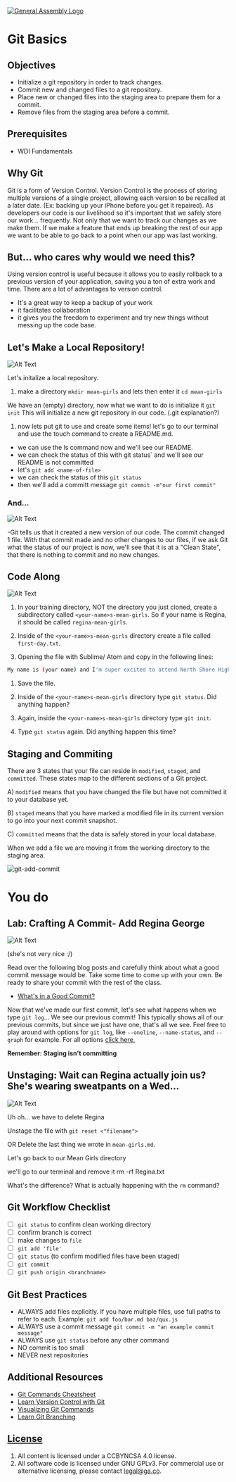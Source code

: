 [![General Assembly Logo](https://camo.githubusercontent.com/1a91b05b8f4d44b5bbfb83abac2b0996d8e26c92/687474703a2f2f692e696d6775722e636f6d2f6b6538555354712e706e67)](https://generalassemb.ly/education/web-development-immersive)

# Git Basics

## Objectives

-   Initialize a git repository in order to track changes.
-   Commit new and changed files to a git repository.
-   Place new or changed files into the staging area to prepare them for a
commit.
-   Remove files from the staging area before a commit.

## Prerequisites

-   WDI Fundamentals

## Why Git
Git is a form of Version Control. 
Version Control is the process of storing multiple versions of a single project, allowing each version to be recalled at a later date. (Ex: backing up your iPhone before you get it repaired).
As developers our code is our livelihood so it's important
that we safely store our work... frequently.  Not only that we want to track our
changes as we make them.  If we make a feature that ends up breaking the rest of
our app we want to be able to go back to a point when our app was last working.

## But... who cares why would we need this?
Using version control is useful because it allows you to easily rollback to a previous version of your application, saving you a ton of extra work and time.
There are a lot of advantages to version control. 
-  It's a great way to keep a backup of your work
-  it facilitates collaboration
-  it gives you the freedom to experiment and try new things without messing up the code base.



## Let's Make a Local Repository!

![Alt Text](https://media.giphy.com/media/3o7aTy3ePwrk5D3bHO/giphy.gif)


Let's initalize a local repository.

1.  make a directory `mkdir mean-girls` and lets then enter it `cd mean-girls`

We have an (empty) directory, now what we want to do is initialize it `git init`
This will initialize a new git repository in our code. (.git explanation?)

1.  now lets put git to use and create some items!
let's go to our terminal and use the touch command to create a README.md.

- we can use the ls command now and we'll see our README.
- we can check the status of this with git status` and we'll see our README is not committed
- let's `git add <name-of-file>`
- we can check the status of this `git status`
- then we'll add a committ message `git commit -m"our first commit"`

### And...
 ![Alt Text](https://media.giphy.com/media/xT9KVF4zNt70nyNpi8/giphy.gif)
 

-Git tells us that it created a new version of our code. The commit changed 1 file. With that commit made and no other changes to our files, if we ask Git what the status of our project is now, we'll see that it is at a "Clean State", that there is nothing to commit and no new changes. 

## Code Along 
![Alt Text](https://media.giphy.com/media/u35ybV7uLQs7e/giphy.gif)



1.  In your training directory, NOT the directory you just cloned, create a subdirectory called `<your-name>s-mean-girls`. So if your name is Regina, it should be called `regina-mean-girls`.

1.  Inside of the `<your-name>s-mean-girls` directory create a file called `first-day.txt`.

1.  Opening the file with Sublime/ Atom and copy in the following lines:

  ```bash
  My name is (your name) and I'm super excited to attend North Shore High School! #sofetch
  ```

1.  Save the file.

1.  Inside of the `<your-name>s-mean-girls` directory type `git status`. Did anything
happen?

1.  Again, inside the `<your-name>s-mean-girls` directory type `git init`.

1.  Type `git status` again. Did anything happen this time?





## Staging and Commiting

There are 3 states that your file can reside in `modified`, 
`staged`, and `committed`. These states map to the different sections of a Git project.

A)  `modified` means that you have changed the file but have not committed it to
your database yet.

B)   `staged` means that you have marked a modified file in its current version
to go into your next commit snapshot.

C)   `committed` means that the data is safely stored in your local database.


When we add a file we are moving it from the working directory to the staging
area.

![git-add-commit](https://user-images.githubusercontent.com/6153182/33028677-839cda1e-cde4-11e7-83c5-59adf22958d9.png)



# You do

## Lab: Crafting A Commit- Add Regina George
![Alt Text](https://media.giphy.com/media/6BQeMAeLHCIhi/giphy.gif)

(she's not very nice :/)

Read over the following blog posts and carefully think about what a good commit
message would be. Take some time to come up with your own. Be ready to share
your commit with the rest of the class.

-   [What's in a Good Commit?](http://dev.solita.fi/2013/07/04/whats-in-a-good-commit.html)

Now that we've made our first commit, let's see what happens when we type `git
log`... We see our previous commit! This typically shows all of our previous
commits, but since we just have one, that's all we see. Feel free to play around
with options for `git log`, like `--oneline`, `--name-status`, and `--graph`
for example. For all options [click here.](https://git-scm.com/docs/git-log)


**Remember: Staging isn't committing**

## Unstaging: Wait can Regina actually join us? She's wearing sweatpants on a Wed... 

![Alt Text](https://media.giphy.com/media/xT9KVuimKtly3zoJ0Y/giphy.gif)

Uh oh... we have to delete Regina 

Unstage the file with `git reset <"filename">`

OR Delete the last thing we wrote in `mean-girls.md`.

Let's go back to our Mean Girls directory

we'll go to our terminal and remove it rm -rf Regina.txt



What's the difference? What is actually happening with the `rm` command?



## Git Workflow Checklist

-   [ ] `git status` to confirm clean working directory
-   [ ] confirm branch is correct
-   [ ] make changes to `file`
-   [ ] `git add 'file'`
-   [ ] `git status` (to confirm modified files have been staged)
-   [ ] `git commit`
-   [ ] `git push origin <branchname>`

## Git Best Practices

-   ALWAYS add files explicitly. If you have multiple files, use full paths to
    refer to each. Example: `git add foo/bar.md baz/qux.js`
-   ALWAYS use a commit message `git commit -m "an example commit message"`
-   ALWAYS use `git status` before any other command
-   NO commit is too small
-   NEVER nest repositories

## Additional Resources

-   [Git Commands Cheatsheet](command-reference.md)
-   [Learn Version Control with Git](http://www.git-tower.com/learn/git/ebook)
-   [Visualizing Git Commands](https://onlywei.github.io/explain-git-with-d3/)
-   [Learn Git Branching](http://pcottle.github.io/learnGitBranching/)

## [License](LICENSE)

1.  All content is licensed under a CC­BY­NC­SA 4.0 license.
1.  All software code is licensed under GNU GPLv3. For commercial use or
    alternative licensing, please contact legal@ga.co.

